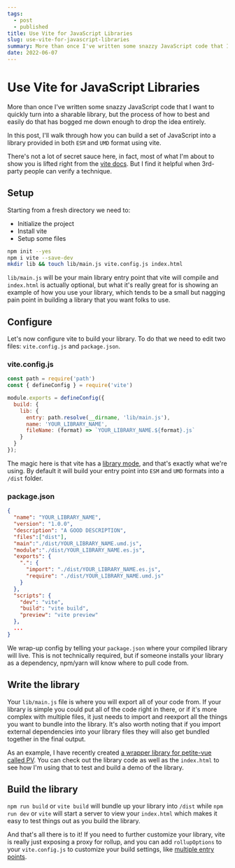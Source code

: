 ```yaml
---
tags: 
  - post
  - published
title: Use Vite for JavaScript Libraries
slug: use-vite-for-javascript-libraries
summary: More than once I've written some snazzy JavaScript code that I want to quickly turn into a sharable library, but the process of how to easily do that has bogged me down enough to drop the idea entirely. Here's a look at using vite to quickly publish your code as a JavaScript Library.
date: 2022-06-07
---
```



# Use Vite for JavaScript Libraries

More than once I've written some snazzy JavaScript code that I want to quickly turn into a sharable library, but the process of how to best and easily do that has bogged me down enough to drop the idea entirely.

In this post, I'll walk through how you can build a set of JavaScript into a library provided in both `ESM` and `UMD` format using vite.

There's not a lot of secret sauce here, in fact, most of what I'm about to show you is lifted right from the [vite docs](https://vitejs.dev/guide/build.html#library-mode). But I find it helpful when 3rd-party people can verify a technique.

## Setup

Starting from a fresh directory we need to:

- Initialize the project
- Install vite
- Setup some files

```bash
npm init --yes
npm i vite --save-dev
mkdir lib && touch lib/main.js vite.config.js index.html 
```

`lib/main.js` will be your main library entry point that vite will compile and `index.html` is actually optional, but what it's really great for is showing an example of how you use your library, which tends to be a small but nagging pain point in building a library that you want folks to use.

## Configure

Let's now configure vite to build your library. To do that we need to edit two files: `vite.config.js` and `package.json`.

### vite.config.js

```js
const path = require('path')
const { defineConfig } = require('vite')

module.exports = defineConfig({
  build: {
    lib: {
      entry: path.resolve(__dirname, 'lib/main.js'),
      name: 'YOUR_LIBRARY_NAME',
      fileName: (format) => `YOUR_LIBRARY_NAME.${format}.js`
    }
  }
});
```

The magic here is that vite has a [library mode](https://vitejs.dev/guide/build.html#library-mode), and that's exactly what we're using. By default it will build your entry point into `ESM` and `UMD` formats into a `/dist` folder.

### package.json

```json
{
  "name": "YOUR_LIBRARY_NAME",
  "version": "1.0.0",
  "description": "A GOOD DESCRIPTION",
  "files":["dist"],
  "main":"./dist/YOUR_LIBRARY_NAME.umd.js",
  "module":"./dist/YOUR_LIBRARY_NAME.es.js",
  "exports": {
    ".": {
      "import": "./dist/YOUR_LIBRARY_NAME.es.js",
      "require": "./dist/YOUR_LIBRARY_NAME.umd.js"
    }
  },
  "scripts": {
    "dev": "vite",
    "build": "vite build",
    "preview": "vite preview"
  },
  ...
}
```

We wrap-up config by telling your `package.json` where your compiled library will live. This is not technically required, but if someone installs your library as a dependency, npm/yarn will know where to pull code from.

## Write the library

Your `lib/main.js` file is where you will export all of your code from. If your library is simple you could put all of the code right in there, or if it's more complex with multiple files, it just needs to import and reexport all the things you want to bundle into the library. It's also worth noting that if you import external dependencies into your library files they will also get bundled together in the final output.

As an example, I have recently created [a wrapper library for petite-vue called PV](https://github.com/walpolea/PV). You can check out the library code as well as the `index.html` to see how I'm using that to test and build a demo of the library.

## Build the library

`npm run build` or `vite build` will bundle up your library into `/dist` while `npm run dev` or `vite` will start a server to view your `index.html` which makes it easy to test things out as you build the library.

And that's all there is to it! If you need to further customize your library, vite is really just exposing a proxy for rollup, and you can add `rollupOptions` to your `vite.config.js` to customize your build settings, like [multiple entry points](https://github.com/vitejs/vite/discussions/1736#discussioncomment-312982).